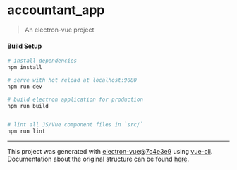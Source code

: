# accountant_app

> An electron-vue project

#### Build Setup

``` bash
# install dependencies
npm install

# serve with hot reload at localhost:9080
npm run dev

# build electron application for production
npm run build


# lint all JS/Vue component files in `src/`
npm run lint

```

---

This project was generated with [electron-vue](https://github.com/SimulatedGREG/electron-vue)@[7c4e3e9](https://github.com/SimulatedGREG/electron-vue/tree/7c4e3e90a772bd4c27d2dd4790f61f09bae0fcef) using [vue-cli](https://github.com/vuejs/vue-cli). Documentation about the original structure can be found [here](https://simulatedgreg.gitbooks.io/electron-vue/content/index.html).
